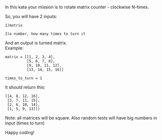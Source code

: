 In this kata your mission is to rotate matrix counter - clockwise N-times.

So, you will have 2 inputs:

    1)matrix

    2)a number, how many times to turn it

And an output is turned matrix.  
Example:

    matrix = [[1, 2, 3, 4],
              [5, 6, 7, 8],
              [9, 10, 11, 12],
              [13, 14, 15, 16]]
          
    times_to_turn = 1

It should return this:

    [[4, 8, 12, 16],
     [3, 7, 11, 15],
     [2, 6, 10, 14],
     [1, 5, 9, 13]])

Note: all matrices will be square. Also random tests will have big numbers in input (times to turn)

Happy coding!